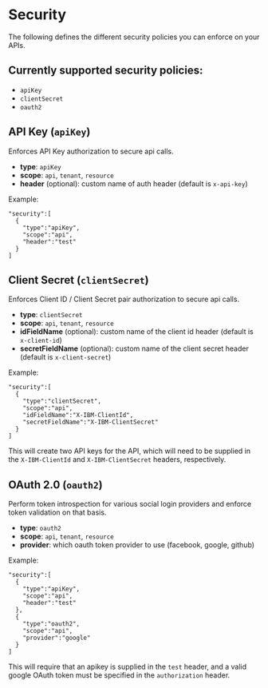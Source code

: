 Security
==============
The following defines the different security policies you can enforce on your APIs.

## Currently supported security policies:
- `apiKey`
- `clientSecret`
- `oauth2`

## API Key (`apiKey`)

Enforces API Key authorization to secure api calls.

- **type**: `apiKey`
- **scope**: `api`, `tenant`, `resource`
- **header** (optional): custom name of auth header (default is `x-api-key`)

Example:
```
"security":[
  {
    "type":"apiKey",
    "scope":"api",
    "header":"test"
  }
]
```

## Client Secret (`clientSecret`) 

Enforces Client ID / Client Secret pair authorization to secure api calls.
- **type**: `clientSecret`
- **scope**: `api`, `tenant`, `resource`
- **idFieldName** (optional): custom name of the client id header (default is `x-client-id`)
- **secretFieldName** (optional): custom name of the client secret header (default is `x-client-secret`) 

Example: 
```
"security":[
  {
    "type":"clientSecret",
    "scope":"api",
    "idFieldName":"X-IBM-ClientId",
    "secretFieldName":"X-IBM-ClientSecret"
  }
]
``` 

This will create two API keys for the API, which will need to be supplied in the `X-IBM-ClientId` and `X-IBM-ClientSecret` headers, respectively.

## OAuth 2.0 (`oauth2`)

Perform token introspection for various social login providers and enforce token validation on that basis.

- **type**: `oauth2`
- **scope**: `api`, `tenant`, `resource`
- **provider**: which oauth token provider to use (facebook, google, github) 

Example:
``` 
"security":[
  {
    "type":"apiKey",
    "scope":"api",
    "header":"test"
  },
  {
    "type":"oauth2", 
    "scope":"api",
    "provider":"google"
  }
]
```

This will require that an apikey is supplied in the `test` header, and a valid google OAuth token must be specified in the `authorization` header.
